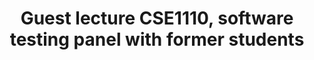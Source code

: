 ---
layout: event
title: "Guest lecture CSE1110, software testing panel with former students"
categories: [events, guest-lecture]
start: "10:45"
end: "12:30"
speaker: Tim van der Lippe, Gijs Weterings, Chak Shun Yu, Chris Langhout, and Eva Anker
where: Online (Zoom)
---